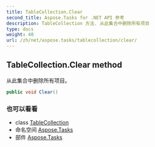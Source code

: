 ```yaml
---
title: TableCollection.Clear
second_title: Aspose.Tasks for .NET API 参考
description: TableCollection 方法. 从此集合中删除所有项目
type: docs
weight: 40
url: /zh/net/aspose.tasks/tablecollection/clear/
---
```

## TableCollection.Clear method

从此集合中删除所有项目。

```csharp
public void Clear()
```

### 也可以看看

* class [TableCollection](../)
* 命名空间 [Aspose.Tasks](../../tablecollection/)
* 部件 [Aspose.Tasks](../../../)


